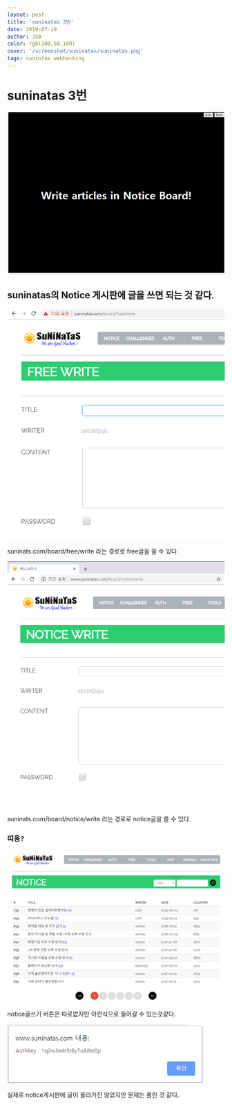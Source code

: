 ```yaml
---
layout: post
title: 'suninatas 3번'
date: 2019-07-19
author: JSB
color: rgb(100,50,100)
cover: '/screenshot/suninatas/suninatas.png'
tags: sunintas webhacking
---
```


# suninatas 3번

<img src="/screenshot/suninatas/web-3/suninatas-3-1.png">

## suninatas의 Notice 게시판에 글을 쓰면 되는 것 같다.

<img src="/screenshot/suninatas/web-3/suninatas-3-2.png">

suninats.com/board/free/write 라는 경로로 free글을 쓸 수 있다.

<img src="/screenshot/suninatas/web-3/suninatas-3-3.png">

suninats.com/board/notice/write 라는 경로로 notice글을 쓸 수 있다.
### 띠용?

<img src="/screenshot/suninatas/web-3/suninatas-3-4.png">

notice글쓰기 버튼은 따로없지만 이런식으로 들어갈 수 있는것같다.

<img src="/screenshot/suninatas/web-3/suninatas-3-5.png">

실제로 notice게시판에 글이 올라가진 않았지만 문제는 풀린 것 같다.
